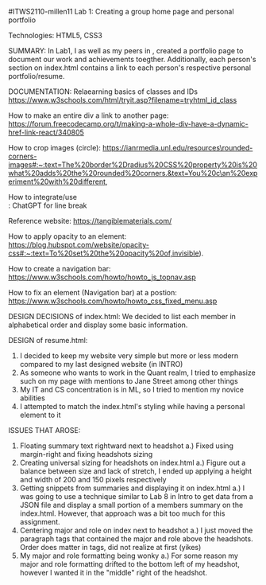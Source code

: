 #ITWS2110-millen11
Lab 1: Creating a group home page and personal portfolio

Technologies: HTML5, CSS3

SUMMARY:
In Lab1, I as well as my peers in <group name>, created a portfolio page to document our work and achievements toegther. Additionally, each person's section on index.html contains a link to each person's respective personal portfolio/resume.

DOCUMENTATION:
Relaearning basics of classes and IDs
 https://www.w3schools.com/html/tryit.asp?filename=tryhtml_id_class

How to make an entire div a link to another page:
 https://forum.freecodecamp.org/t/making-a-whole-div-have-a-dynamic-href-link-react/340805

How to crop images (circle):
 https://ianrmedia.unl.edu/resources\rounded-corners-images#:~:text=The%20border%2Dradius%20CSS%20property%20is%20what%20adds%20the%20rounded%20corners.&text=You%20c\an%20experiment%20with%20different,
 
How to integrate/use <br>:
 ChatGPT for line break

Reference website:
  https://tangiblematerials.com/

How to apply opacity to an element:
  https://blog.hubspot.com/website/opacity-css#:~:text=To%20set%20the%20opacity%20of,invisible).

How to create a navigation bar:
  https://www.w3schools.com/howto/howto_js_topnav.asp

How to fix an element (Navigation bar) at a postion:
  https://www.w3schools.com/howto/howto_css_fixed_menu.asp

DESIGN DECISIONS of index.html:
   We decided to list each member in alphabetical order and display some basic information. 

DESIGN of resume.html:
   1. I decided to keep my website very simple but more or less modern compared to my last designed website (in INTRO)
   2. As someone who wants to work in the Quant realm, I tried to emphasize such on my page with mentions to Jane Street among other things
   3. My IT and CS concentration is in ML, so I tried to mention my novice abilities
   4. I attempted to match the index.html's styling while having a personal element to it

ISSUES THAT AROSE:
   1. Floating summary text rightward next to headshot
      a.) Fixed using margin-right and fixing headshots sizing
   2. Creating universal sizing for headshots on index.html
      a.) Figure out a balance between size and lack of stretch, I ended up applying a height and width of 200 and 150 pixels respectively
   3. Getting snippets from summaries and displaying it on index.html 
      a.) I was going to use a technique similar to Lab 8 in Intro to get data from a JSON file and display a small portion of a members summary on the index.html. However, that approach was a bit too much for this assignment.
   4. Centering major and role on index next to headshot
      a.) I just moved the paragraph tags that contained the major and role above the headshots. Order does matter in tags, did not realize at first (yikes)
   5. My major and role formatting being wonky
      a.) For some reason my major and role formatting drifted to the bottom left of my headshot, however I wanted it in the "middle" right of the headshot.
